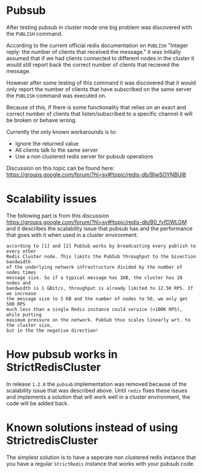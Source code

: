 # Pubsub

After testing pubsub in cluster mode one big problem was discovered with the `PUBLISH` command.

According to the current official redis documentation on `PUBLISH` "Integer reply: the number of clients that received the message." it was initially assumed that if we had clients connected to different nodes in the cluster it would still report back the correct number of clients that recieved the message.

However after some testing of this command it was discovered that it would only report the number of clients that have subscribed on the same server the `PUBLISH` command was executed on.

Because of this, if there is some functionality that relies on an exact and correct number of clients that listen/subscribed to a specific channel it will be broken or behave wrong.

Currently the only known workarounds is to:

- Ignore the returned value
- All clients talk to the same server
- Use a non clustered redis server for pubsub operations

Discussion on this topic can be found here: https://groups.google.com/forum/?hl=sv#!topic/redis-db/BlwSOYNBUl8



# Scalability issues

The following part is from this discussion https://groups.google.com/forum/?hl=sv#!topic/redis-db/B0_fvfDWLGM and it describes the scalability issue that pubsub has and the performance that goes with it when used in a cluster environment.

    according to [1] and [2] PubSub works by broadcasting every publish to every other
    Redis Cluster node. This limits the PubSub throughput to the bisection bandwidth
    of the underlying network infrastructure divided by the number of nodes times
    message size. So if a typical message has 1KB, the cluster has 10 nodes and
    bandwidth is 1 GBit/s, throughput is already limited to 12.5K RPS. If we increase
    the message size to 5 KB and the number of nodes to 50, we only get 500 RPS
    much less than a single Redis instance could service (>100K RPS), while putting
    maximum pressure on the network. PubSub thus scales linearly wrt. to the cluster size,
    but in the the negative direction!



# How pubsub works in StrictRedisCluster

In release `1.2.0` the `pubsub` implementation was removed because of the scalability issue that was described above. Until `redis` fixes these issues and implements a solution that will work well in a cluster environment, the code will be added back.



# Known solutions instead of using StrictredisCluster

The simplest solution is to have a seperate non clustered redis instance that you have a regular `StrictRedis` instance that works with your pubsub code.

